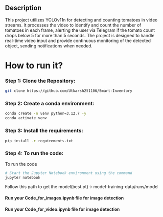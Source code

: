 ## Description
This project utilizes YOLOv11n for detecting and counting tomatoes in video streams. It processes the video to identify and count the number of tomatoes in each frame, alerting the user via Telegram if the tomato count drops below 5 for more than 5 seconds. The project is designed to handle real-time video input and provide continuous monitoring of the detected object, sending notifications when needed.

# How to run it?
### Step 1: Clone the Repository:
  
```bash
git clone https://github.com/Utkarsh251106/Smart-Inventory
```
### Step 2: Create a conda environment:
  
```bash
conda create -n venv python=3.12.7 -y
conda activate venv
```

### Step 3: Install the requirements:
  
```bash
pip install -r requirements.txt
```
### Step 4: To run the code:
  To run the code
```bash
# Start the Jupyter Notebook environment using the command
jupyter notebook
```
Follow this path to get the model(best.pt)-> model-training-data/runs/model
#### Run your Code_for_images.ipynb file for image detection
#### Run your Code_for_video.ipynb file for image detection
